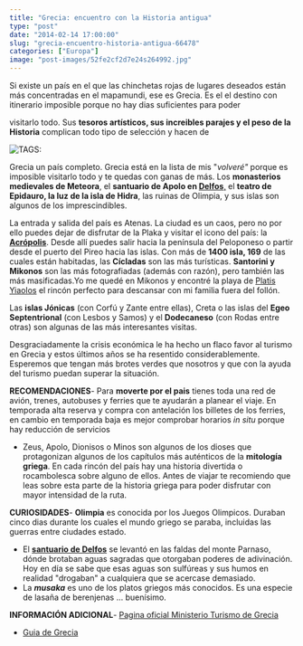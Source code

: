 ```yaml
---
title: "Grecia: encuentro con la Historia antigua"
type: "post"
date: "2014-02-14 17:00:00"
slug: "grecia-encuentro-historia-antigua-66478"
categories: ["Europa"]
image: "post-images/52fe2cf2d7e24s264992.jpg"
---
```


Si existe un país en el que las chinchetas rojas de lugares deseados están más concentradas en el mapamundi, ese es Grecia. Es el el destino con itinerario imposible porque no hay dias suficientes para poder  
  
visitarlo todo. Sus **tesoros artísticos, sus increibles parajes y el peso de la Historia** complican todo tipo de selección y hacen de  
  
![ TAGS:](post-images/52fe2cf2d7e24s264992.jpg "santorini by szeke")

Grecia un país completo. Grecia está en la lista de mis "*volveré"* porque es imposible visitarlo todo y te quedas con ganas de más. Los **monasterios medievales de Meteora**, el **santuario de Apolo en [Delfos](http://www.missviajes.com/delfos-343051)**[,](http://www.missviajes.com/delfos-343051) el **teatro de Epidauro, la luz de la isla de Hidra**, las ruinas de Olimpia, y sus islas son algunos de los imprescindibles.

La entrada y salida del país es Atenas. La ciudad es un caos, pero no por ello puedes dejar de disfrutar de la Plaka y visitar el icono del país: la [**Acrópolis**](http://www.missviajes.com/acropolis-atenas-343055). Desde allí puedes salir hacia la península del Peloponeso o partir desde el puerto del Pireo hacia las islas. Con más de **1400 isla, 169** de las cuales están habitadas, las **Cícladas** son las más turísticas. **Santorini y Mikonos** son las más fotografiadas (además con razón), pero también las más masificadas.Yo me quedé en Mikonos y encontré la playa de [Platis Yiaolos](http://www.missviajes.com/hotel-petinos-mykonos-688843) el rincón perfecto para descansar con mi familia fuera del follón.

Las **islas Jónicas** (con Corfú y Zante entre ellas), Creta o las islas del **Egeo Septentrional** (con Lesbos y Samos) y el **Dodecaneso** (con Rodas entre otras) son algunas de las más interesantes visitas.  
  
Desgraciadamente la crisis económica le ha hecho un flaco favor al turismo en Grecia y estos últimos años se ha resentido considerablemente. Esperemos que tengan más brotes verdes que nosotros y que con la ayuda del turismo puedan superar la situación.  
  
**RECOMENDACIONES**- Para **moverte por el pais** tienes toda una red de avión, trenes, autobuses y ferries que te ayudarán a planear el viaje. En temporada alta reserva y compra con antelación los billetes de los ferries, en cambio en temporada baja es mejor comprobar horarios *in situ* porque hay reducción de servicios
- Zeus, Apolo, Dionisos o Minos son algunos de los dioses que protagonizan algunos de los capítulos más auténticos de la **mitología griega**. En cada rincón del país hay una historia divertida o rocambolesca sobre alguno de ellos. Antes de viajar te recomiendo que leas sobre esta parte de la historia griega para poder disfrutar con mayor intensidad de la ruta.

**CURIOSIDADES**- **Olimpia** es conocida por los Juegos Olimpicos. Duraban cinco dias durante los cuales el mundo griego se paraba, incluidas las guerras entre ciudades estado.
- El [**santuario de Delfos**](http://www.missviajes.com/delfos-343051) se levantó en las faldas del monte Parnaso, dónde brotaban aguas sagradas que otorgaban poderes de adivinación. Hoy en día se sabe que esas aguas son sulfúreas y sus humos en realidad "drogaban" a cualquiera que se acercase demasiado.
- La ***musaka*** es uno de los platos griegos más conocidos. Es una especie de lasaña de berenjenas ... buenísimo.

**INFORMACIÓN ADICIONAL**- [Pagina oficial Ministerio Turismo de Grecia](http://www.gnto.gr/?langID=6)
- [Guia de Grecia](http://www.guiadegrecia.com/)[](http://www.athensguide.com/)
